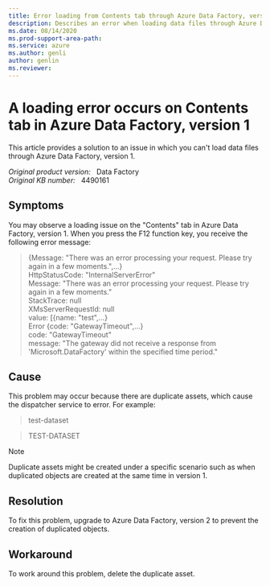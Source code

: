 ```yaml
---
title: Error loading from Contents tab through Azure Data Factory, version 1
description: Describes an error when loading data files through Azure Data Factory, version 1. To resolve this problem, upgrade to Azure Data Factory, version 2.
ms.date: 08/14/2020
ms.prod-support-area-path: 
ms.service: azure
ms.author: genli
author: genlin
ms.reviewer: 
---
```

# A loading error occurs on Contents tab in Azure Data Factory, version 1

This article provides a solution to an issue in which you can't load data files through Azure Data Factory, version 1. 

_Original product version:_ &nbsp; Data Factory  
_Original KB number:_ &nbsp; 4490161

## Symptoms

You may observe a loading issue on the "Contents" tab in Azure Data Factory, version 1. When you press the F12 function key, you receive the following error message:

> {Message: "There was an error processing your request. Please try again in a few moments.",…}  
HttpStatusCode: "InternalServerError"  
Message: "There was an error processing your request. Please try again in a few moments."  
StackTrace: null  
XMsServerRequestId: null  
value: [{name: "test",…}  
Error {code: "GatewayTimeout",…}  
code: "GatewayTimeout"  
message: "The gateway did not receive a response from 'Microsoft.DataFactory' within the specified time period."

## Cause

This problem may occur because there are duplicate assets, which cause the dispatcher service to error. For example: 

> test-dataset 
 
> TEST-DATASET 

> [!NOTE]
> Duplicate assets might be created under a specific scenario such as when duplicated objects are created at the same time in version 1.

## Resolution

To fix this problem, upgrade to Azure Data Factory, version 2 to prevent the creation of duplicated objects. 

## Workaround

To work around this problem, delete the duplicate asset. 
